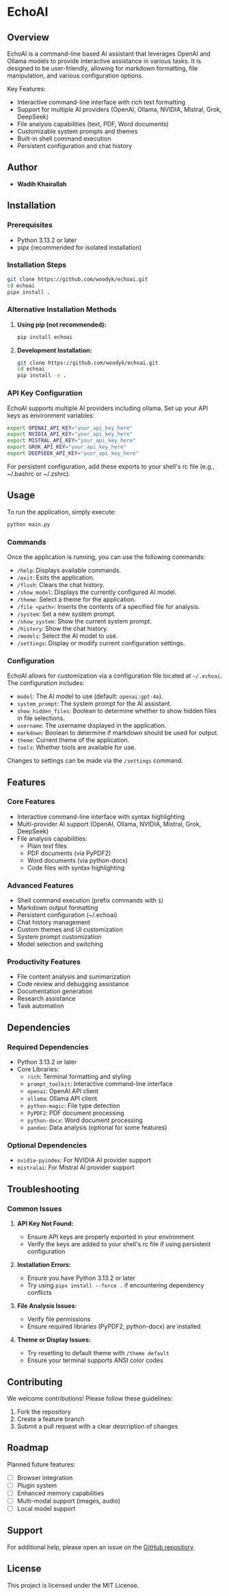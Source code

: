 # EchoAI

## Overview
EchoAI is a command-line based AI assistant that leverages OpenAI and Ollama models to provide interactive assistance in various tasks. It is designed to be user-friendly, allowing for markdown formatting, file manipulation, and various configuration options.

Key Features:
- Interactive command-line interface with rich text formatting
- Support for multiple AI providers (OpenAI, Ollama, NVIDIA, Mistral, Grok, DeepSeek)
- File analysis capabilities (text, PDF, Word documents)
- Customizable system prompts and themes
- Built-in shell command execution
- Persistent configuration and chat history

## Author
- **Wadih Khairallah**

## Installation

### Prerequisites
- Python 3.13.2 or later
- pipx (recommended for isolated installation)

### Installation Steps
```bash
git clone https://github.com/woodyk/echoai.git
cd echoai
pipx install .
```

### Alternative Installation Methods
1. **Using pip (not recommended):**
   ```bash
   pip install echoai
   ```
2. **Development Installation:**
   ```bash
   git clone https://github.com/woodyk/echoai.git
   cd echoai
   pip install -e .
   ```

### API Key Configuration
EchoAI supports multiple AI providers including ollama. Set up your API keys as environment variables:

```bash
export OPENAI_API_KEY="your_api_key_here"
export NVIDIA_API_KEY="your_api_key_here"
export MISTRAL_API_KEY="your_api_key_here"
export GROK_API_KEY="your_api_key_here"
export DEEPSEEK_API_KEY="your_api_key_here"
```

For persistent configuration, add these exports to your shell's rc file (e.g., ~/.bashrc or ~/.zshrc).

## Usage

To run the application, simply execute:

```bash
python main.py
```

### Commands

Once the application is running, you can use the following commands:

- `/help`: Displays available commands.
- `/exit`: Exits the application.
- `/flush`: Clears the chat history.
- `/show_model`: Displays the currently configured AI model.
- `/theme`: Select a theme for the application.
- `/file <path>`: Inserts the contents of a specified file for analysis.
- `/system`: Set a new system prompt.
- `/show_system`: Show the current system prompt.
- `/history`: Show the chat history.
- `/models`: Select the AI model to use.
- `/settings`: Display or modify current configuration settings.

### Configuration

EchoAI allows for customization via a configuration file located at `~/.echoai`. The configuration includes:

- `model`: The AI model to use (default: `openai:gpt-4o`).
- `system_prompt`: The system prompt for the AI assistant.
- `show_hidden_files`: Boolean to determine whether to show hidden files in file selections.
- `username`: The username displayed in the application.
- `markdown`: Boolean to determine if markdown should be used for output.
- `theme`: Current theme of the application.
- `tools`: Whether tools are available for use.

Changes to settings can be made via the `/settings` command.

## Features

### Core Features
- Interactive command-line interface with syntax highlighting
- Multi-provider AI support (OpenAI, Ollama, NVIDIA, Mistral, Grok, DeepSeek)
- File analysis capabilities:
  - Plain text files
  - PDF documents (via PyPDF2)
  - Word documents (via python-docx)
  - Code files with syntax highlighting

### Advanced Features
- Shell command execution (prefix commands with `$`)
- Markdown output formatting
- Persistent configuration (~/.echoai)
- Chat history management
- Custom themes and UI customization
- System prompt customization
- Model selection and switching

### Productivity Features
- File content analysis and summarization
- Code review and debugging assistance
- Documentation generation
- Research assistance
- Task automation

## Dependencies

### Required Dependencies
- Python 3.13.2 or later
- Core Libraries:
  - `rich`: Terminal formatting and styling
  - `prompt_toolkit`: Interactive command-line interface
  - `openai`: OpenAI API client
  - `ollama`: Ollama API client
  - `python-magic`: File type detection
  - `PyPDF2`: PDF document processing
  - `python-docx`: Word document processing
  - `pandas`: Data analysis (optional for some features)

### Optional Dependencies
- `nvidia-pyindex`: For NVIDIA AI provider support
- `mistralai`: For Mistral AI provider support

## Troubleshooting

### Common Issues
1. **API Key Not Found:**
   - Ensure API keys are properly exported in your environment
   - Verify the keys are added to your shell's rc file if using persistent configuration

2. **Installation Errors:**
   - Ensure you have Python 3.13.2 or later
   - Try using `pipx install --force .` if encountering dependency conflicts

3. **File Analysis Issues:**
   - Verify file permissions
   - Ensure required libraries (PyPDF2, python-docx) are installed

4. **Theme or Display Issues:**
   - Try resetting to default theme with `/theme default`
   - Ensure your terminal supports ANSI color codes

## Contributing

We welcome contributions! Please follow these guidelines:
1. Fork the repository
2. Create a feature branch
3. Submit a pull request with a clear description of changes

## Roadmap

Planned future features:
- [ ] Browser integration
- [ ] Plugin system
- [ ] Enhanced memory capabilities
- [ ] Multi-modal support (images, audio)
- [ ] Local model support

## Support

For additional help, please open an issue on the [GitHub repository](https://github.com/woodyk/echoai).

## License

This project is licensed under the MIT License.
